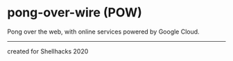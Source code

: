 # pong-over-wire (POW)
Pong over the web, with online services powered by Google Cloud.

---
created for Shellhacks 2020